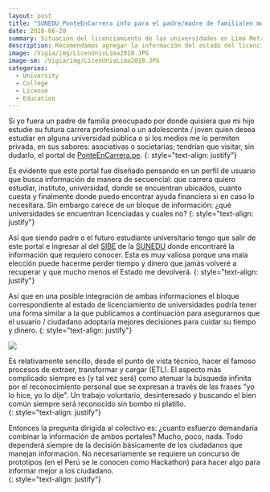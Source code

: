 ```yaml
---
layout: post
title: "SUNEDU_PonteEnCarrera info para el padre/madre de familia(en modo sueño)"
date: 2018-06-20
summary: Situación del licenciamiento de las universidades en Lima Metropolitana
description: Recomendamos agregar la información del estado del licencimiento de universidades en el portal PonteEnCarrera.Pe
image: /Vigia/img/LicenUnivLima2018.JPG
image-sm: /Vigia/img/LicenUnivLima2018.JPG
categories:
  - University
  - College
  - License
  - Education
---
```


Si yo fuera un padre de familia preocupado por donde quisiera que mi hijo estudie su futura carrera profesional o un adolescente / joven quien desea estudiar en alguna universidad pública o si los medios me lo permiten privada, en sus sabores: asociativas o societarias; tendrían que visitar, sin dudarlo, el portal de [PonteEnCarrera.pe](https://www.ponteencarrera.pe/). 
{: style="text-align: justify"}

Es evidente que este portal fue diseñado pensando en un perfil de usuario que busca información de manera de secuencial: que carrera quiero estudiar, instituto, universidad, donde se encuentran ubicados, cuanto cuesta y finalmente donde puedo encontrar ayuda financiera si en caso lo necesitara. Sin embargo carece de un bloque de información: ¿qué universidades se encuentran licenciadas y cuales no? 
{: style="text-align: justify"}

Así que siendo padre o el futuro estudiante universitario tengo que salir de este portal e ingresar al 
del [SIBE](https://www.sunedu.gob.pe/sibe/) de la [SUNEDU](https://www.sunedu.gob.pe/) donde encontraré la información que requiero conocer. Esta es muy valiosa porque una mala elección puede hacerme perder tiempo y dinero que jamás volveré a recuperar y que mucho menos el Estado me devolverá. 
{: style="text-align: justify"}

Así que en una posible integración de ambas informaciones el bloque correspondiente al estado de licenciamiento de universidades podría tener una forma similar a la que publicamos a continuación para asegurarnos que el usuario / ciudadano adoptaría mejores decisiones para cuidar su tiempo y dinero. 
{: style="text-align: justify"}

<div class='tableauPlaceholder' id='viz1529516228681' style='position: relative'><noscript><a href='http:&#47;&#47;manuelvarzen.github.io&#47;Vigia'><img alt=' ' src='https:&#47;&#47;public.tableau.com&#47;static&#47;images&#47;SU&#47;SUNEDU_openData&#47;Dashboard1&#47;1_rss.png' style='border: none' /></a></noscript><object class='tableauViz'  style='display:none;'><param name='host_url' value='https%3A%2F%2Fpublic.tableau.com%2F' /> <param name='embed_code_version' value='3' /> <param name='site_root' value='' /><param name='name' value='SUNEDU_openData&#47;Dashboard1' /><param name='tabs' value='no' /><param name='toolbar' value='yes' /><param name='static_image' value='https:&#47;&#47;public.tableau.com&#47;static&#47;images&#47;SU&#47;SUNEDU_openData&#47;Dashboard1&#47;1.png' /> <param name='animate_transition' value='yes' /><param name='display_static_image' value='yes' /><param name='display_spinner' value='yes' /><param name='display_overlay' value='yes' /><param name='display_count' value='yes' /></object></div> <script type='text/javascript'>var divElement = document.getElementById('viz1529516228681');                    var vizElement = divElement.getElementsByTagName('object')[0];                    vizElement.style.minWidth='420px';vizElement.style.maxWidth='650px';vizElement.style.width='100%';vizElement.style.minHeight='587px';vizElement.style.maxHeight='887px';vizElement.style.height=(divElement.offsetWidth*0.75)+'px';                    var scriptElement = document.createElement('script');                    scriptElement.src = 'https://public.tableau.com/javascripts/api/viz_v1.js';                    vizElement.parentNode.insertBefore(scriptElement, vizElement); </script>

Es relativamente sencillo, desde el punto de vista técnico, hacer el famoso procesos de extraer, transformar y cargar (ETL). El aspecto más complicado siempre es (y tal vez será) como atenuar la búsqueda infinita por el reconocimiento personal que se expresan a través de las frases "yo lo hice, yo lo dije". Un trabajo voluntario, desinteresado y buscando el bien común siempre será reconocido sin bombo ni platillo.     
{: style="text-align: justify"}

Entonces la pregunta dirigida al colectivo es: ¿cuanto esfuerzo demandaría combinar la información de ambos portales? Mucho, poco, nada. Todo dependerá siempre de la decisión básicamente de los ciudadanos que manejan información. No necesariamente se requiere un concurso de prototipos (en el Perú se le conocen como Hackathon) para hacer algo para informar mejor a los ciudadano.   
{: style="text-align: justify"}
